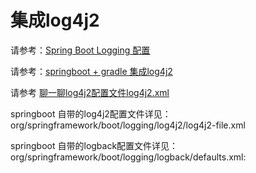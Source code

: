 # 集成log4j2

请参考：[Spring Boot Logging 配置](https://www.jianshu.com/p/1fa12b92d5c4)

请参考：[springboot + gradle 集成log4j2](https://juejin.cn/post/6909016054119268360)



请参考 [聊一聊log4j2配置文件log4j2.xml](https://www.cnblogs.com/hafiz/p/6170702.html)



springboot 自带的log4j2配置文件详见：org/springframework/boot/logging/log4j2/log4j2-file.xml

springboot 自带的logback配置文件详见：org/springframework/boot/logging/logback/defaults.xml:

